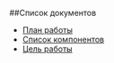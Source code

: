 ##Список документов
* [План работы](draft.md)
* [Список компонентов](components.md)
* [Цель работы](goal.md)
